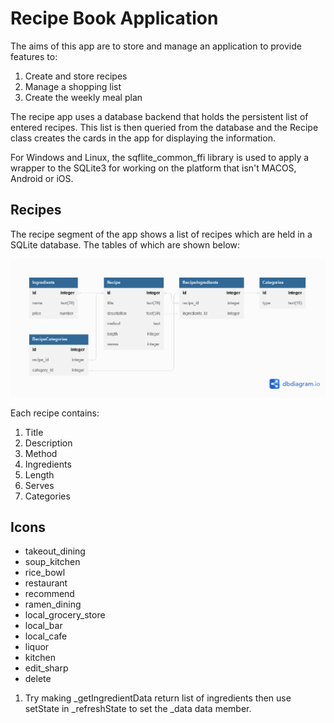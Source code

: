 # Recipe Book Application

The aims of this app are to store and manage an application to provide features to:

1. Create and store recipes 
2. Manage a shopping list
3. Create the weekly meal plan

The recipe app uses a database backend that holds the persistent list of entered recipes. This list is then queried from the database and the Recipe class creates the cards in the app for displaying the information. 

For Windows and Linux, the sqflite_common_ffi library is used to apply a wrapper to the SQLite3 for working on the platform that isn't MACOS, Android or iOS. 

## Recipes

The recipe segment of the app shows a list of recipes which are held in a SQLite database. The tables of which are shown below: 

<img src='img/RecipeAppDatabases.png' alt="Unable to find image">

Each recipe contains: 

1. Title
2. Description
3. Method
4. Ingredients
5. Length
6. Serves
7. Categories

## Icons 
- takeout_dining 
- soup_kitchen
- rice_bowl 
- restaurant
- recommend 
- ramen_dining
- local_grocery_store
- local_bar
- local_cafe
- liquor
- kitchen 
- edit_sharp
- delete



1. Try making _getIngredientData return list of ingredients then use setState in _refreshState to set the _data data member. 